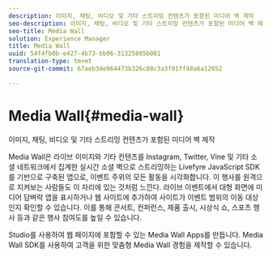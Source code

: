 ```yaml
---
description: 이미지, 채팅, 비디오 및 기타 스트리밍 컨텐츠가 포함된 미디어 벽 제작
seo-description: 이미지, 채팅, 비디오 및 기타 스트리밍 컨텐츠가 포함된 미디어 벽 제작
seo-title: Media Wall
solution: Experience Manager
title: Media Wall
uuid: 54f4fb0b-e427-4b73-bb96-31325805b081
translation-type: tm+mt
source-git-commit: 67aeb3de964473b326c88c3a3f81ff48a6a12652

---
```



# Media Wall{#media-wall}

이미지, 채팅, 비디오 및 기타 스트리밍 컨텐츠가 포함된 미디어 벽 제작

Media Wall은 라이브 이미지와 기타 컨텐츠를 Instagram, Twitter, Vine 및 기타 소셜 네트워크에서 집계한 실시간 소셜 벽으로 스트리밍하는 Livefyre JavaScript SDK를 기반으로 구축된 앱으로, 이벤트 주위의 모든 활동을 시각화합니다. 이 행사를 원격으로 지켜보는 사람들도 이 자리에 있는 것처럼 느낀다. 라이브 이벤트에서 대형 화면에 미디어 담벼락 앱을 표시하거나 웹 사이트에 추가하여 사이트가 이벤트 범위의 이동 대상인지 확인할 수 있습니다. 이를 통해 콘서트, 컨퍼런스, 제품 출시, 시상식 쇼, 스포츠 행사 등과 같은 행사 참여도를 높일 수 있습니다.

Studio를 사용하여 웹 페이지에 포함할 수 있는 Media Wall Apps를 만듭니다. Media Wall SDK를 사용하여 고객을 위한 맞춤형 Media Wall 경험을 제작할 수 있습니다.
